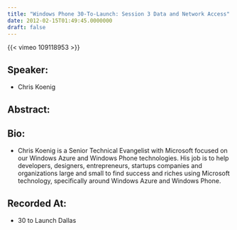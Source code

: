 ```yaml
---
title: "Windows Phone 30-To-Launch: Session 3 Data and Network Access"
date: 2012-02-15T01:49:45.0000000
draft: false
---
```


{{< vimeo 109118953 >}}

## Speaker:

 - Chris Koenig

## Abstract:



## Bio:

 - <p>Chris Koenig is a Senior Technical Evangelist with Microsoft focused on our Windows Azure and Windows Phone technologies.  His job is to help developers, designers, entrepreneurs, startups companies and organizations large and small to find success and riches using Microsoft technology, specifically around Windows Azure and Windows Phone.</p>

## Recorded At:

 - 30 to Launch Dallas

